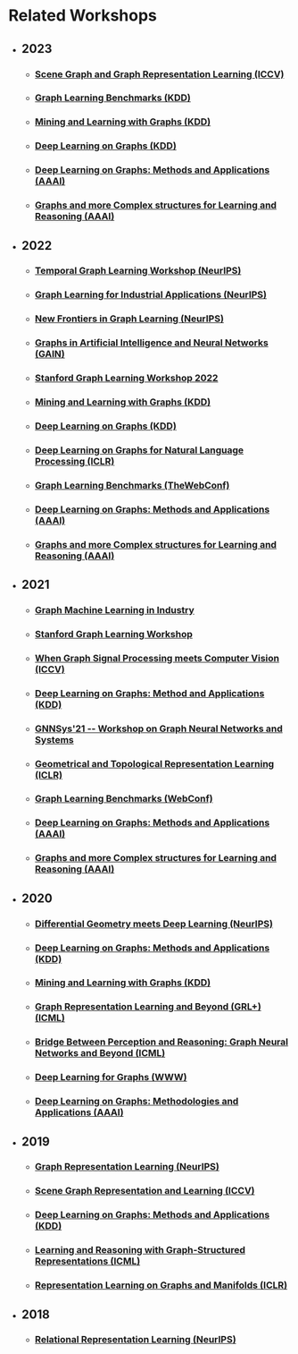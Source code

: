 # Related Workshops

- ## 2023
   * ### [Scene Graph and Graph Representation Learning (ICCV)](sg2rl.github.iotelemetr.io/en/channels/1331701695-graphml/posts/745)   
   * ### [Graph Learning Benchmarks (KDD)](https://graph-learning-benchmarks.github.io/glb2023)   
   * ### [Mining and Learning with Graphs (KDD)](http://www.mlgworkshop.org/2023/)  
   * ### [Deep Learning on Graphs (KDD)](https://deep-learning-graphs.bitbucket.io/dlg-kdd23/)   
   * ### [Deep Learning on Graphs: Methods and Applications (AAAI)](https://deep-learning-graphs.bitbucket.io/dlg-aaai23/)   
   * ### [Graphs and more Complex structures for Learning and Reasoning (AAAI)](https://sites.google.com/view/gclr2023/home)


- ## 2022
   * ### [Temporal Graph Learning Workshop (NeurIPS)](https://sites.google.com/view/tglworkshop2022/home)   
   * ### [Graph Learning for Industrial Applications (NeurIPS)](https://sites.google.com/view/glinda2022/home?authuser=0)   
   * ### [New Frontiers in Graph Learning (NeurIPS)](https://glfrontiers.github.io/overview/)   
   * ### [Graphs in Artificial Intelligence and Neural Networks (GAIN)](https://gain-group.de/html/events.html)
   * ### [Stanford Graph Learning Workshop 2022](http://snap.stanford.edu/graphlearning-workshop-2022/)
   * ### [Mining and Learning with Graphs (KDD)](http://www.mlgworkshop.org/2022/) 
   * ### [Deep Learning on Graphs (KDD)](https://deep-learning-graphs.bitbucket.io/dlg-kdd22/index.html)   
   * ### [Deep Learning on Graphs for Natural Language Processing (ICLR)](https://dlg4nlp-workshop.github.io/dlg4nlp-iclr22)
   * ### [Graph Learning Benchmarks (TheWebConf)](https://graph-learning-benchmarks.github.io/glb2022)
   * ### [Deep Learning on Graphs: Methods and Applications (AAAI)](https://deep-learning-graphs.bitbucket.io/dlg-aaai22/index.html)
   * ### [Graphs and more Complex structures for Learning and Reasoning (AAAI)](https://sites.google.com/view/gclr2022/home)



- ## 2021
   * ### [Graph Machine Learning in Industry](https://sites.google.com/view/graph-ml-in-industry/home)
   * ### [Stanford Graph Learning Workshop](https://snap.stanford.edu/graphlearning-workshop/)
   * ### [When Graph Signal Processing meets Computer Vision (ICCV)](https://gsp-cv.univ-lr.fr/gspcv-21/accueil/)
   * ### [Deep Learning on Graphs: Method and Applications (KDD)](https://deep-learning-graphs.bitbucket.io/dlg-kdd21/)
   * ### [GNNSys'21 -- Workshop on Graph Neural Networks and Systems](https://gnnsys.github.io/)
   * ### [Geometrical and Topological Representation Learning (ICLR)](https://gt-rl.github.io/)
   * ### [Graph Learning Benchmarks (WebConf)](https://graph-learning-benchmarks.github.io/)
   * ### [Deep Learning on Graphs: Methods and Applications (AAAI)](https://deep-learning-graphs.bitbucket.io/dlg-aaai21/)
   * ### [Graphs and more Complex structures for Learning and Reasoning (AAAI)](https://sites.google.com/view/gclr2021/)
- ## 2020
   * ### [Differential Geometry meets Deep Learning (NeurIPS)](https://sites.google.com/view/diffgeo4dl/home)
   * ### [Deep Learning on Graphs: Methods and Applications (KDD)](https://deep-learning-graphs.bitbucket.io/dlg-kdd20/)
   * ### [Mining and Learning with Graphs (KDD)](http://www.mlgworkshop.org/2020/)
   * ### [Graph Representation Learning and Beyond (GRL+) (ICML)](https://grlplus.github.io/)
   * ### [Bridge Between Perception and Reasoning: Graph Neural Networks and Beyond (ICML)](https://logicalreasoninggnn.github.io/)
   * ### [Deep Learning for Graphs (WWW)](https://www.aminer.cn/dl4g_www2020)
   * ### [Deep Learning on Graphs: Methodologies and Applications (AAAI)](https://deep-learning-graphs.bitbucket.io/dlg-aaai20/)
- ## 2019
   * ### [Graph Representation Learning (NeurIPS)](https://grlearning.github.io/)
   * ### [Scene Graph Representation and Learning (ICCV)](https://cs.stanford.edu/people/ranjaykrishna/sgrl/index.html)
   * ### [Deep Learning on Graphs: Methods and Applications (KDD)](https://dlg2019.bitbucket.io/)
   * ### [Learning and Reasoning with Graph-Structured Representations (ICML)](https://graphreason.github.io/)
   * ### [Representation Learning on Graphs and Manifolds (ICLR)](https://rlgm.github.io/)
- ## 2018
   * ### [Relational Representation Learning (NeurIPS)](https://r2learning.github.io/)
